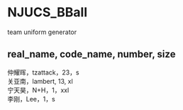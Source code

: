 # NJUCS_BBall
team uniform generator

## real_name, code_name, number, size
仲耀晖，tzattack，23，s  
关亚南，lambert, 13, xl  
宁天昊，N+H，1，xxl  
李刚，Lee，1，s  
